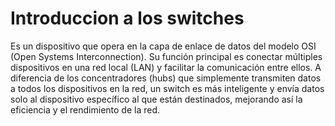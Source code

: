 # Introduccion a los switches
Es un dispositivo que opera en la capa de enlace de datos del modelo OSI (Open Systems Interconnection). Su función principal es conectar múltiples dispositivos en una red local (LAN) y facilitar la comunicación entre ellos. A diferencia de los concentradores (hubs) que simplemente transmiten datos a todos los dispositivos en la red, un switch es más inteligente y envía datos solo al dispositivo específico al que están destinados, mejorando así la eficiencia y el rendimiento de la red.
